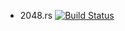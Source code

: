 * 2048.rs
[![Build Status](https://travis-ci.org/CackboneML/2048.rs.svg?branch=master)](https://travis-ci.org/CackboneML/2048.rs)